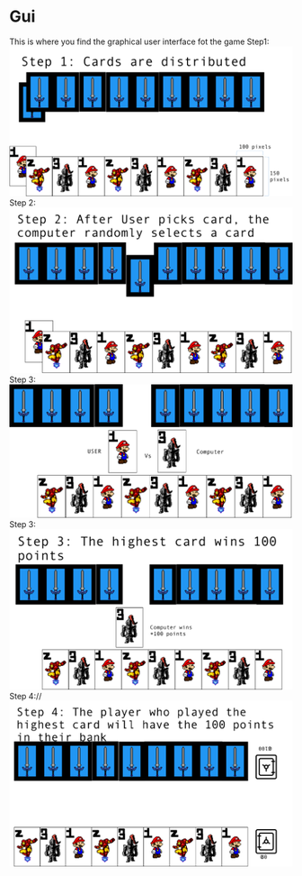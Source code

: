 # Gui
This is where you find the graphical user interface fot the game
Step1:
![Grilik](https://github.com/NarenAnandh/Grilik/blob/master/Gui/Picture1.png)
Step 2:
![Grilik](https://github.com/NarenAnandh/Grilik/blob/master/Gui/m.png)
Step 3:
![Grilik](https://github.com/NarenAnandh/Grilik/blob/master/Gui/n.png)
Step 3:
![Grilik](https://github.com/NarenAnandh/Grilik/blob/master/Gui/b.png)
Step 4://
![Grilik](https://github.com/NarenAnandh/Grilik/blob/master/Gui/v.png)
